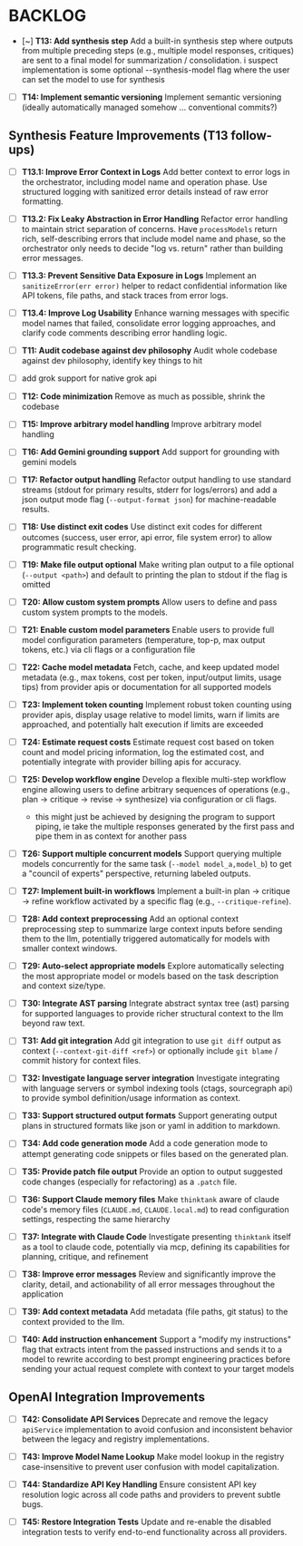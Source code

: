 # BACKLOG

- [~] **T13: Add synthesis step**
  Add a built-in synthesis step where outputs from multiple preceding steps (e.g., multiple model responses, critiques) are sent to a final model for summarization / consolidation. i suspect implementation is some optional --synthesis-model flag where the user can set the model to use for synthesis

- [ ] **T14: Implement semantic versioning**
  Implement semantic versioning (ideally automatically managed somehow ... conventional commits?)

## Synthesis Feature Improvements (T13 follow-ups)

- [ ] **T13.1: Improve Error Context in Logs**
  Add better context to error logs in the orchestrator, including model name and operation phase. Use structured logging with sanitized error details instead of raw error formatting.

- [ ] **T13.2: Fix Leaky Abstraction in Error Handling**
  Refactor error handling to maintain strict separation of concerns. Have `processModels` return rich, self-describing errors that include model name and phase, so the orchestrator only needs to decide "log vs. return" rather than building error messages.

- [ ] **T13.3: Prevent Sensitive Data Exposure in Logs**
  Implement an `sanitizeError(err error)` helper to redact confidential information like API tokens, file paths, and stack traces from error logs.

- [ ] **T13.4: Improve Log Usability**
  Enhance warning messages with specific model names that failed, consolidate error logging approaches, and clarify code comments describing error handling logic.

- [ ] **T11: Audit codebase against dev philosophy**
  Audit whole codebase against dev philosophy, identify key things to hit

- [ ] add grok support for native grok api

- [ ] **T12: Code minimization**
  Remove as much as possible, shrink the codebase

- [ ] **T15: Improve arbitrary model handling**
  Improve arbitrary model handling

- [ ] **T16: Add Gemini grounding support**
  Add support for grounding with gemini models

- [ ] **T17: Refactor output handling**
  Refactor output handling to use standard streams (stdout for primary results, stderr for logs/errors) and add a json output mode flag (`--output-format json`) for machine-readable results.

- [ ] **T18: Use distinct exit codes**
  Use distinct exit codes for different outcomes (success, user error, api error, file system error) to allow programmatic result checking.

- [ ] **T19: Make file output optional**
  Make writing plan output to a file optional (`--output <path>`) and default to printing the plan to stdout if the flag is omitted

- [ ] **T20: Allow custom system prompts**
  Allow users to define and pass custom system prompts to the models.

- [ ] **T21: Enable custom model parameters**
  Enable users to provide full model configuration parameters (temperature, top-p, max output tokens, etc.) via cli flags or a configuration file

- [ ] **T22: Cache model metadata**
  Fetch, cache, and keep updated model metadata (e.g., max tokens, cost per token, input/output limits, usage tips) from provider apis or documentation for all supported models

- [ ] **T23: Implement token counting**
  Implement robust token counting using provider apis, display usage relative to model limits, warn if limits are approached, and potentially halt execution if limits are exceeded

- [ ] **T24: Estimate request costs**
  Estimate request cost based on token count and model pricing information, log the estimated cost, and potentially integrate with provider billing apis for accuracy.

- [ ] **T25: Develop workflow engine**
  Develop a flexible multi-step workflow engine allowing users to define arbitrary sequences of operations (e.g., plan -> critique -> revise -> synthesize) via configuration or cli flags.
  * this might just be achieved by designing the program to support piping, ie take the multiple responses generated by the first pass and pipe them in as context for another pass

- [ ] **T26: Support multiple concurrent models**
  Support querying multiple models concurrently for the same task (`--model model_a,model_b`) to get a "council of experts" perspective, returning labeled outputs.

- [ ] **T27: Implement built-in workflows**
  Implement a built-in plan -> critique -> refine workflow activated by a specific flag (e.g., `--critique-refine`).

- [ ] **T28: Add context preprocessing**
  Add an optional context preprocessing step to summarize large context inputs before sending them to the llm, potentially triggered automatically for models with smaller context windows.

- [ ] **T29: Auto-select appropriate models**
  Explore automatically selecting the most appropriate model or models based on the task description and context size/type.

- [ ] **T30: Integrate AST parsing**
  Integrate abstract syntax tree (ast) parsing for supported languages to provide richer structural context to the llm beyond raw text.

- [ ] **T31: Add git integration**
  Add git integration to use `git diff` output as context (`--context-git-diff <ref>`) or optionally include `git blame` / commit history for context files.

- [ ] **T32: Investigate language server integration**
  Investigate integrating with language servers or symbol indexing tools (ctags, sourcegraph api) to provide symbol definition/usage information as context.

- [ ] **T33: Support structured output formats**
  Support generating output plans in structured formats like json or yaml in addition to markdown.

- [ ] **T34: Add code generation mode**
  Add a code generation mode to attempt generating code snippets or files based on the generated plan.

- [ ] **T35: Provide patch file output**
  Provide an option to output suggested code changes (especially for refactoring) as a `.patch` file.

- [ ] **T36: Support Claude memory files**
  Make `thinktank` aware of claude code's memory files (`CLAUDE.md`, `CLAUDE.local.md`) to read configuration settings, respecting the same hierarchy

- [ ] **T37: Integrate with Claude Code**
  Investigate presenting `thinktank` itself as a tool to claude code, potentially via mcp, defining its capabilities for planning, critique, and refinement

- [ ] **T38: Improve error messages**
  Review and significantly improve the clarity, detail, and actionability of all error messages throughout the application

- [ ] **T39: Add context metadata**
  Add metadata (file paths, git status) to the context provided to the llm.

- [ ] **T40: Add instruction enhancement**
  Support a "modify my instructions" flag that extracts intent from the passed instructions and sends it to a model to rewrite according to best prompt engineering practices before sending your actual request complete with context to your target models
## OpenAI Integration Improvements

- [ ] **T42: Consolidate API Services**
  Deprecate and remove the legacy `apiService` implementation to avoid confusion and inconsistent behavior between the legacy and registry implementations.

- [ ] **T43: Improve Model Name Lookup**
  Make model lookup in the registry case-insensitive to prevent user confusion with model capitalization.

- [ ] **T44: Standardize API Key Handling**
  Ensure consistent API key resolution logic across all code paths and providers to prevent subtle bugs.

- [ ] **T45: Restore Integration Tests**
  Update and re-enable the disabled integration tests to verify end-to-end functionality across all providers.

